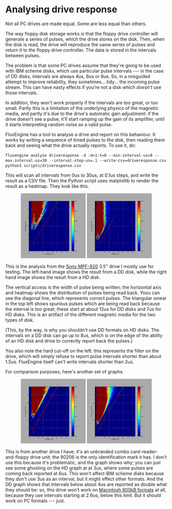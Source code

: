 Analysing drive response
========================

Not all PC drives are made equal. Some are less equal than others.

The way floppy disk storage works is that the floppy drive controller will
generate a series of pulses, which the drive stores on the disk. Then, when the
disk is read, the drive will reproduce the same series of pulses and return it
to the floppy drive controller. The data is stored in the intervals between
pulses.

The problem is that some PC drives assume that they're going to be used with
IBM scheme disks, which use particular pulse intervals --- in the case of DD
disks, intervals are always 4us, 6us or 8us. So, in a misguided attempt to
improve reliability, they sometimes... tidy... the incoming pulse stream. This
can have nasty effects if you're not a disk which _doesn't_ use those intervals.

In addition, they won't work properly if the intervals are too great, or too
small. Partly this is a limitation of the underlying physics of the magnetic
media, and partly it's due to the drive's automatic gain adjustment: if the
drive doesn't see a pulse, it'll start ramping up the gain of its amplifier,
until it starts interpreting random noise as a valid pulse.

FluxEngine has a tool to analyse a drive and report on this behaviour. It works
by writing a sequence of timed pulses to the disk, then reading them back and
seeing what the drive actually reports. To use it, do:

```
fluxengine analyse driveresponse -d :d=1:t=0 --min-interval-us=0 --max-interval-us=30 --interval-step-us=.1 --write-csv=driveresponse.csv
python3 scripts/driveresponse.csv
```

This will scan all intervals from 0us to 30us, at 0.1us steps, and write the
result as a CSV file. Then the Python script uses matplotlib to render the
result as a heatmap. They look like this.

<div style="text-align: center">
<img src="sony-mpf920-dd.png" style="width:40%" alt="Sony MPF-920, DD"></a>
<img src="sony-mpf920-hd.png" style="width:40%" alt="Sony MPF-920, HD"></a>
</div>

This is the analysis from the [Sony
MPF-920](https://docs.sony.com/release/MPF920Z.pdf) 3.5" drive I mostly use for
testing. The left-hand image shows the result from a DD disk, while the right
hand image shows the result from a HD disk.

The vertical access is the width of pulse being written; the horizontal axis
and heatmap shows the distribution of pulses being read back. Yoou can see the
diagonal line, which represents correct pulses. The triangular smear in the top
left shows spurious pulses which are being read back because the interval is
too great; these start at about 12us for DD disks and 7us for HD disks. This is
an artifact of the different magnetic media for the two types of disk.

(This, by the way, is why you shouldn't use DD formats on HD disks. The
intervals on a DD disk can go up to 8us, which is on the edge of the ability of
an HD disk and drive to correctly report back the pulses.)

You also note the hard cut-off on the left: this represents the filter on the
drive, which will simply refuse to report pulse intervals shorter than about
1.5us. FluxEngine itself can't write intervals shorter than 2us.

For comparison purposes, here's another set of graphs.

<div style="text-align: center">
<img src="fdd-90206-dd.png" style="width:40%" alt="FDD-90206, DD"></a>
<img src="fdd-90206-hd.png" style="width:40%" alt="FDD-90206, HD"></a>
</div>

This is from another drive I have; it's an unbranded combo
card-reader-and-floppy drive unit; the 90206 is the only identification mark it
has. I don't use this because it's problematic, and the graph shows why; you
can just see some ghosting on the HD graph at at 3us, where some pulses are
coming back reported at 6us. This won't affect IBM scheme disks because they
don't use 3us as an interval, but it might effect other formats. And the DD
graph shows that intervals below about 4us are reported as double what they
should be: so, this drive won't work on [Macintosh 800kB
formats](disk-macintosh.md) at all, because they use intervals starting at
2.6us, below this limit. But it should work on PC formats --- just.

